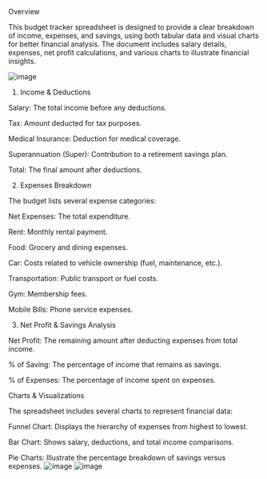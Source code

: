 Overview

This budget tracker spreadsheet is designed to provide a clear breakdown of income, expenses, and savings, using both tabular data and visual charts for better financial analysis. The document includes salary details, expenses, net profit calculations, and various charts to illustrate financial insights.

![image](https://github.com/user-attachments/assets/74799105-e80c-427c-8da2-692997d3af60)


1. Income & Deductions

Salary: The total income before any deductions.

Tax: Amount deducted for tax purposes.

Medical Insurance: Deduction for medical coverage.

Superannuation (Super): Contribution to a retirement savings plan.

Total: The final amount after deductions.

2. Expenses Breakdown

The budget lists several expense categories:

Net Expenses: The total expenditure.

Rent: Monthly rental payment.

Food: Grocery and dining expenses.

Car: Costs related to vehicle ownership (fuel, maintenance, etc.).

Transportation: Public transport or fuel costs.

Gym: Membership fees.

Mobile Bills: Phone service expenses.

3. Net Profit & Savings Analysis

Net Profit: The remaining amount after deducting expenses from total income.

% of Saving: The percentage of income that remains as savings.

% of Expenses: The percentage of income spent on expenses.

Charts & Visualizations

The spreadsheet includes several charts to represent financial data:

Funnel Chart: Displays the hierarchy of expenses from highest to lowest.

Bar Chart: Shows salary, deductions, and total income comparisons.

Pie Charts: Illustrate the percentage breakdown of savings versus expenses.
![image](https://github.com/user-attachments/assets/d812fecb-9020-4474-b319-09cb71012f74)
![image](https://github.com/user-attachments/assets/19244146-518e-4724-bad2-1de3a33227aa)


